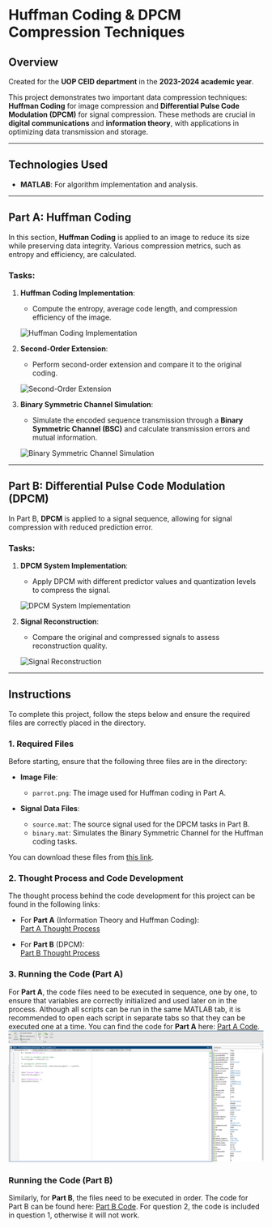 # Huffman Coding & DPCM Compression Techniques

## Overview

Created for the **UOP CEID department** in the **2023-2024 academic year**.

This project demonstrates two important data compression techniques: **Huffman Coding** for image compression and **Differential Pulse Code Modulation (DPCM)** for signal compression. These methods are crucial in **digital communications** and **information theory**, with applications in optimizing data transmission and storage.

---

## Technologies Used
- **MATLAB**: For algorithm implementation and analysis.

---

## Part A: Huffman Coding

In this section, **Huffman Coding** is applied to an image to reduce its size while preserving data integrity. Various compression metrics, such as entropy and efficiency, are calculated.

### Tasks:
1. **Huffman Coding Implementation**:
   - Compute the entropy, average code length, and compression efficiency of the image.

   ![Huffman Coding Implementation](https://github.com/GrigorisTzortzakis/Digital-Communications/blob/main/Project%201/pics%20for%20readme/Huffman_Coding.png)

2. **Second-Order Extension**:
   - Perform second-order extension and compare it to the original coding.

   ![Second-Order Extension](https://github.com/GrigorisTzortzakis/Digital-Communications/blob/main/Project%201/pics%20for%20readme/Second_Order_Extension.png)

3. **Binary Symmetric Channel Simulation**:
   - Simulate the encoded sequence transmission through a **Binary Symmetric Channel (BSC)** and calculate transmission errors and mutual information.

   ![Binary Symmetric Channel Simulation](https://github.com/GrigorisTzortzakis/Digital-Communications/blob/main/Project%201/pics%20for%20readme/BSC_Simulation.png)

---

## Part B: Differential Pulse Code Modulation (DPCM)

In Part B, **DPCM** is applied to a signal sequence, allowing for signal compression with reduced prediction error.

### Tasks:
1. **DPCM System Implementation**:
   - Apply DPCM with different predictor values and quantization levels to compress the signal.

   ![DPCM System Implementation](https://github.com/GrigorisTzortzakis/Digital-Communications/blob/main/Project%201/pics%20for%20readme/DPCM_Implementation.png)

2. **Signal Reconstruction**:
   - Compare the original and compressed signals to assess reconstruction quality.

   ![Signal Reconstruction](https://github.com/GrigorisTzortzakis/Digital-Communications/blob/main/Project%201/pics%20for%20readme/Signal_Reconstruction.png)

---

## Instructions

To complete this project, follow the steps below and ensure the required files are correctly placed in the directory.

### 1. Required Files

Before starting, ensure that the following three files are in the directory:

- **Image File**:
  - `parrot.png`: The image used for Huffman coding in Part A.
  
- **Signal Data Files**:
  - `source.mat`: The source signal used for the DPCM tasks in Part B.
  - `binary.mat`: Simulates the Binary Symmetric Channel for the Huffman coding tasks.

You can download these files from [this link](https://github.com/GrigorisTzortzakis/Digital-Communications/tree/main/Project%201/Starting%20files).

### 2. Thought Process and Code Development

The thought process behind the code development for this project can be found in the following links:

- For **Part A** (Information Theory and Huffman Coding):  
  [Part A Thought Process](https://github.com/GrigorisTzortzakis/Digital-Communications/tree/main/Project%201/Theory/Information%20Theory)
  
- For **Part B** (DPCM):  
  [Part B Thought Process](https://github.com/GrigorisTzortzakis/Digital-Communications/tree/main/Project%201/Theory/DPCM)

### 3. Running the Code (Part A)

For **Part A**, the code files need to be executed in sequence, one by one, to ensure that variables are correctly initialized and used later on in the process. Although all scripts can be run in the same MATLAB tab, it is recommended to open each script in separate tabs so that they can be executed one at a time. You can find the code for **Part A** here: [Part A Code](https://github.com/GrigorisTzortzakis/Digital-Communications/tree/main/Project%201/Code/Part%20A).
![Executing the code](https://github.com/GrigorisTzortzakis/Digital-Communications/blob/main/Project%201/pics%20for%20readme/Sequential_code_execution_explained.png) 

###  Running the Code (Part B)

Similarly, for **Part B**, the files need to be executed in order. The code for Part B can be found here: [Part B Code](https://github.com/GrigorisTzortzakis/Digital-Communications/tree/main/Project%201/Code/Part%20B).
For question 2, the code is included in question 1, otherwise it will not work.
